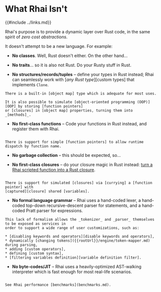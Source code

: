 What Rhai Isn't
===============

{{#include ../links.md}}

Rhai's purpose is to provide a dynamic layer over Rust code, in the same spirit of _zero cost abstractions_.

It doesn't attempt to be a new language. For example:

* **No classes**.  Well, Rust doesn't either. On the other hand...

* **No traits**...  so it is also not Rust. Do your Rusty stuff in Rust.

* **No structures/records/tuples** &ndash; define your types in Rust instead; Rhai can seamlessly
  work with [_any Rust type_][custom types] that implements `Clone`.

```admonish tip.small "Object maps"
There is a built-in [object map] type which is adequate for most uses.

It is also possible to simulate [object-oriented programming (OOP)][OOP] by storing [function pointers]
or [closures] in [object map] properties, turning them into _[methods]_.
```

* **No first-class functions** &ndash; Code your functions in Rust instead, and register them with Rhai.

```admonish tip.small "Function pointers"

There is support for simple [function pointers] to allow runtime dispatch by function name.
```

* **No garbage collection** &ndash; this should be expected, so...

* **No first-class closures** &ndash; do your closure magic in Rust instead:
  [turn a Rhai scripted function into a Rust closure]({{rootUrl}}/engine/call-fn.md).

```admonish tip.small "Simulated closures"

There is support for simulated [closures] via [currying] a [function pointer] with
[captured][closure] shared [variables].
```

* **No formal language grammar** &ndash; Rhai uses a hand-coded lexer, a hand-coded top-down
  recursive-descent parser for statements, and a hand-coded Pratt parser for expressions.

```admonish tip.small "Highly customizable"
This lack of formalism allows the _tokenizer_ and _parser_ themselves to be exposed as services in
order to support a wide range of user customizations, such as:

* [disabling keywords and operators][disable keywords and operators],
* dynamically [changing tokens]({{rootUrl}}/engine/token-mapper.md) during parsing,
* adding [custom operators],
* defining [custom syntax],
* [filtering variables definition][variable definition filter].
```

* **No byte-codes/JIT** &ndash; Rhai uses a heavily-optimized AST-walking interpreter which is fast
  enough for most real-life scenarios.

```admonish info.small "How it compares?"

See Rhai performance [benchmarks](benchmarks.md).
```
